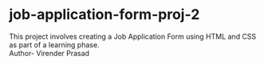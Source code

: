 # job-application-form-proj-2
This project involves creating a Job Application Form using HTML and CSS as part of a learning phase.
<br/>
Author- Virender Prasad
